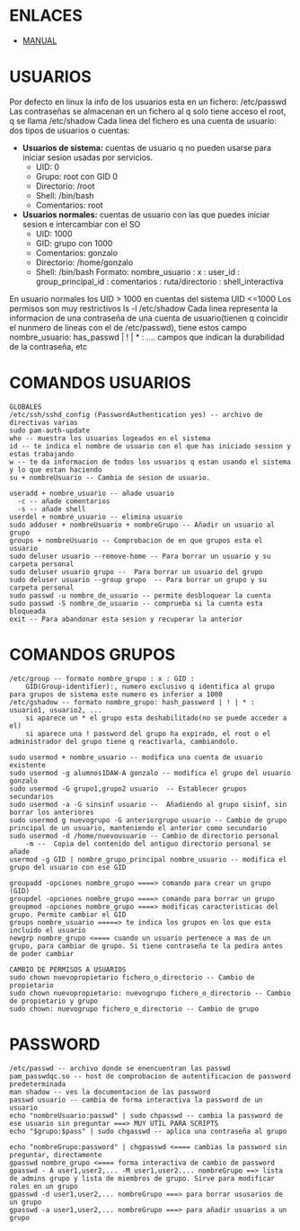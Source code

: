 # ENLACES
- [MANUAL](https://santi-gf.github.io/usuarios-grupos/)
  
# USUARIOS
Por defecto en linux la info de los usuarios esta en un fichero: /etc/passwd
Las contraseñas se almacenan en un fichero al q solo tiene acceso el root, q se llama /etc/shadow
Cada linea del fichero es una cuenta de usuario: dos tipos de usuarios o cuentas:
- **Usuarios de sistema:** cuentas de usuario q no pueden usarse para iniciar sesion usadas por servicios.
    - UID: 0
    - Grupo: root con GID 0
    - Directorio: /root
    - Shell: /bin/bash
    - Comentarios: root
- **Usuarios normales:** cuentas de usuario con las que puedes iniciar sesion e intercambiar con el SO
    - UID: 1000
    - GID: grupo con 1000
    - Comentarios: gonzalo
    - Directorio: /home/gonzalo
    - Shell: /bin/bash
Formato: nombre_usuario : x : user_id : group_principal_id : comentarios : ruta/directorio : shell_interactiva

En usuario normales los UID > 1000 en cuentas del sistema UID <=1000
Los permisos son muy restrictivos ls -l /etc/shadow
Cada linea representa la informacion de una contraseña de una cuenta de usuario(tienen q coincidir el nunmero de lineas con el de /etc/passwd), tiene estos campo
nombre_usuario: has_passwd | ! | * : .... campos que indican la durabilidad de la contraseña, etc

# COMANDOS USUARIOS
    GLOBALES 
    /etc/ssh/sshd_config (PasswordAuthentication yes) -- archivo de directivas varias
    sudo pam-auth-update
    who -- muestra los usuarios logeados en el sistema
    id -- te indica el nombre de usuario con el que has iniciado session y estas trabajando
    w -- te da informacion de todos los usuarios q estan usando el sistema y lo que estan haciendo
    su + nombreUsuario -- Cambia de sesion de usuario.
    
    useradd + nombre_usuario -- añade usuario
      -c -- añade comentarios
      -s -- añade shell
    userdel + nombre_usuario -- elimina usuario 
    sudo adduser + nombreUsuario + nombreGrupo -- Añadir un usuario al grupo
    groups + nombreUsuario -- Comprobacion de en que grupos esta el usuario
    sudo deluser usuario --remove-home -- Para borrar un usuario y su carpeta personal
    sudo deluser usuario grupo --  Para borrar un usuario del grupo
    sudo deluser usuario --group grupo  -- Para borrar un grupo y su carpeta personal
    sudo passwd -u nombre_de_usuario -- permite desbloquear la cuenta
    sudo passwd -S nombre_de_usuario -- comprueba si la cuenta esta bloqueada
    exit -- Para abandonar esta sesion y recuperar la anterior

# COMANDOS GRUPOS
    /etc/group -- formato nombre_grupo : x : GID :
        GID(Group-identifier):, numero exclusivo q identifica al grupo para grupos de sistema este numero es inferior a 1000
    /etc/gshadow -- formato nombre_grupo: hash_password | ! | * : usuario1, usuario2, ...
        si aparece un * el grupo esta deshabilitado(no se puede acceder a el)
        si aparece una ! password del grupo ha expirado, el root o el administrador del grupo tiene q reactivarla, cambiandolo.

    sudo usermod + nombre_usuario -- modifica una cuenta de usuario existente
    sudo usermod -g alumnos1DAW-A gonzalo -- modifica el grupo del usuario gonzalo
    sudo usermod -G grupo1,grupo2 usuario  -- Establecer grupos secundarios
    sudo usermod -a -G sinsinf usuario --  Añadiendo al grupo sisinf, sin borrar los anteriores
    sudo usermod g nuevogrupo -G anteriorgrupo usuario -- Cambio de grupo principal de un usuario, manteniendo el anterior como secundario
    sudo usermod -d /home/nuevousuario -- Cambio de directorio personal
        -m --  Copia del contenido del antiguo directorio personal se añade
    usermod -g GID | nombre_grupo_principal nombre_usuario -- modifica el grupo del usuario con ese GID

    groupadd -opciones nombre_grupo ====> comando para crear un grupo (GID)
    groupdel -opciones nombre_grupo ====> comando para borrar un grupo
    groupmod -opciones nombre_grupo ====> modificas caracteristicas del grupo. Permite cambiar el GID
    groups nombre_usuario =====> te indica los grupos en los que esta incluido el usuario 
    newgrp nombre_grupo <==== cuando un usuario pertenece a mas de un grupo, para cambiar de grupo. Si tiene contraseña te la pedira antes de poder cambiar
    
    CAMBIO DE PERMISOS A USUARIOS
    sudo chown nuevopropietario fichero_o_directorio -- Cambio de propietario
    sudo chown nuevopropietario: nuevogrupo fichero_o_directorio -- Cambio de propietario y grupo
    sudo chown: nuevogrupo fichero_o_directorio -- Cambio de grupo   
    
# PASSWORD
    /etc/passwd -- archivo donde se enencuentran las passwd
    pam_passwdqc.so -- host de comprobacion de autentificacion de password predeterminada
    man shadow -- ves la documentacion de las password
    passwd usuario -- cambia de forma interactiva la password de un usuario
    echo "nombreUsuario:passwd" | sudo chpasswd -- cambia la password de ese usuario sin preguntar ===> MUY UTIL PARA SCRIPTS
    echo "$grupo:$pass" | sudo chgasswd -- aplica una contraseña al grupo
    
    echo "nombreGrupo:password" | chgpasswd <==== cambias la password sin preguntar, directamente
    gpasswd nombre_grupo <==== forma interactiva de cambio de password
    gpasswd - A user1,user2,... -M user1,user2.... nombreGrupo ==> lista de admins grupo y lista de miembros de grupo. Sirve para modificar roles en un grupo
    gpasswd -d user1,user2,... nombreGrupo ===> para borrar ususarios de un grupo
    gpasswd -a user1,user2,... nombreGrupo ===> para añadir usuarios a un grupo
